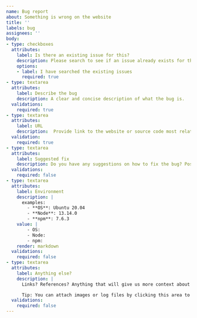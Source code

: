 ```yaml
---
name: Bug report
about: Something is wrong on the website
title: ''
labels: bug
assignees: ''
body:
- type: checkboxes
  attributes:
    label: Is there an existing issue for this?
    description: Please search to see if an issue already exists for the bug you encountered.
    options:
    - label: I have searched the existing issues
      required: true
- type: textarea
  attributes:
    label: Describe the bug
    description: A clear and concise description of what the bug is. 
  validations:
    required: true
- type: textarea
  attributes:
    label: URL
    description:  Provide link to the website or source code most related to the bug. 
  validation:
    required: true
- type: textarea
  attributes:
    label: Suggested fix
    description: Do you have any suggestions on how to fix the bug? Possibly a pull request! 
  validations:
    required: false
- type: textarea
  attributes:
    label: Environment
    description: |
      examples:
        - **OS**: Ubuntu 20.04
        - **Node**: 13.14.0
        - **npm**: 7.6.3
    value: |
        - OS:
        - Node:
        - npm:
    render: markdown
  validations:
    required: false
- type: textarea
  attributes:
    label: Anything else?
    description: |
      Links? References? Anything that will give us more context about the issue you are encountering!

      Tip: You can attach images or log files by clicking this area to highlight it and then dragging files in.
  validations:
    required: false
---
```

